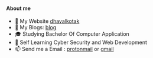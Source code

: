 #### About me

* :name_badge: My Website [dhavalkotak](https://dhavalkotak.github.io/portfolio)
* :blue_book: My Blogs:  [blog](https://dhavalkotak.github.io)
* :mortar_board: Studying Bachelor Of Computer Application
* 🌱 Self Learning Cyber Security and Web Development
* 📫 Send me a Email : [protonmail](mailto:kotakdhaval01@protonmail.com) or [gmail](mailto:kotakdhaval01@gmail.com)

<!--
**DhavalKotak/DhavalKotak** is a ✨ _special_ ✨ repository because its `README.md` (this file) appears on your GitHub profile.

Here are some ideas to get you started:

- 🔭 I’m currently working on ...
- 🌱 I’m currently learning ...
- 👯 I’m looking to collaborate on ...
- 🤔 I’m looking for help with ...
- 💬 Ask me about ...
- 📫 How to reach me: ...
- 😄 Pronouns: ...
- ⚡ Fun fact: ...
-->
